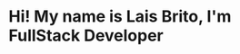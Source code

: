 <h1> Hi! My name is Lais Brito, I'm FullStack Developer </h1>

<div>
  <a href="https://github.com/laisbrito1">
  
</div>


 
</div>
 

